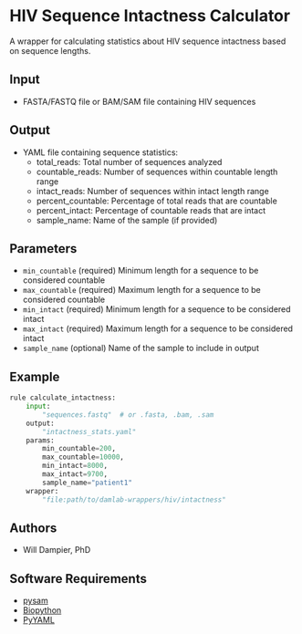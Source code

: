 # HIV Sequence Intactness Calculator

A wrapper for calculating statistics about HIV sequence intactness based on sequence lengths.

## Input
* FASTA/FASTQ file or BAM/SAM file containing HIV sequences

## Output
* YAML file containing sequence statistics:
  - total_reads: Total number of sequences analyzed
  - countable_reads: Number of sequences within countable length range
  - intact_reads: Number of sequences within intact length range
  - percent_countable: Percentage of total reads that are countable
  - percent_intact: Percentage of countable reads that are intact
  - sample_name: Name of the sample (if provided)

## Parameters
* `min_countable` (required)
    Minimum length for a sequence to be considered countable
* `max_countable` (required)
    Maximum length for a sequence to be considered countable
* `min_intact` (required)
    Minimum length for a sequence to be considered intact
* `max_intact` (required)
    Maximum length for a sequence to be considered intact
* `sample_name` (optional)
    Name of the sample to include in output

## Example
```python
rule calculate_intactness:
    input:
        "sequences.fastq"  # or .fasta, .bam, .sam
    output:
        "intactness_stats.yaml"
    params:
        min_countable=200,
        max_countable=10000,
        min_intact=8000,
        max_intact=9700,
        sample_name="patient1"
    wrapper:
        "file:path/to/damlab-wrappers/hiv/intactness"
```

## Authors
* Will Dampier, PhD

## Software Requirements
* [pysam](https://pysam.readthedocs.io/)
* [Biopython](https://biopython.org/)
* [PyYAML](https://pyyaml.org/) 